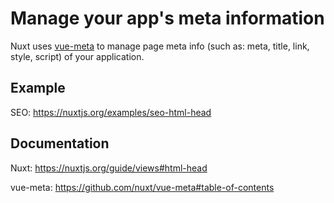 # Manage your app's meta information

Nuxt uses [vue-meta](https://github.com/nuxt/vue-meta) to manage page meta info (such as: meta, title, link, style, script) of your application.

## Example

SEO: https://nuxtjs.org/examples/seo-html-head

## Documentation

Nuxt: https://nuxtjs.org/guide/views#html-head

vue-meta: https://github.com/nuxt/vue-meta#table-of-contents
